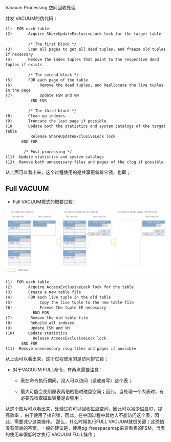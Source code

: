 Vacuum Processing
空间回收处理

并发 VACUUM的伪代码：

```
(1)  FOR each table
(2)       Acquire ShareUpdateExclusiveLock lock for the target table

          /* The first block */
(3)       Scan all pages to get all dead tuples, and freeze old tuples if necessary 
(4)       Remove the index tuples that point to the respective dead tuples if exists

          /* The second block */
(5)       FOR each page of the table
(6)            Remove the dead tuples, and Reallocate the live tuples in the page
(7)            Update FSM and VM
           END FOR

          /* The third block */
(8)       Clean up indexes
(9)       Truncate the last page if possible
(10       Update both the statistics and system catalogs of the target table
           Release ShareUpdateExclusiveLock lock
       END FOR

        /* Post-processing */
(11)  Update statistics and system catalogs
(12)  Remove both unnecessary files and pages of the clog if possible
```

从上面可以看出来，这个过程使用的是共享更新排它锁，也即；

<h2>Full VACUUM</h2>

* Full VACUUM模式的概要过程：

![picture](/2022/postgresql/interdb/fig-6-09.png "processor")



```
(1)  FOR each table
(2)       Acquire AccessExclusiveLock lock for the table
(3)       Create a new table file
(4)       FOR each live tuple in the old table
(5)            Copy the live tuple to the new table file
(6)            Freeze the tuple IF necessary
            END FOR
(7)        Remove the old table file
(8)        Rebuild all indexes
(9)        Update FSM and VM
(10)      Update statistics
            Release AccessExclusiveLock lock
       END FOR
(11)  Remove unnecessary clog files and pages if possible
```



从上面可以看出来，这个过程使用的是访问排它锁；

 * 对于VACUUM FULL命令，有两点需要注意：
   - 表在命令执行期间，没人可以访问（读或者写）这个表；

   - 最大可能会使用原表两倍的临时磁盘空间；因此，当处理一个大表时，有必要先检查磁盘容量是否够用；


从这个图片可以看出来，处理过程可以回收磁盘空间，因此可以减少磁盘IO，提高效率；
由于使用了排它锁，因此，在中国过程中其他人不能访问这个表，因此，需要减少这类操作。
那么，什么时候执行FULL VACUUM就很关键；这恐怕没有简单的答案，一般的建议是，使用pg_freespacemap来查看表的FSM，当表的使用率很低时才执行 VACUUM FULL操作；